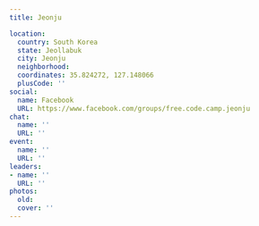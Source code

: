 ```yaml
---
title: Jeonju

location:
  country: South Korea
  state: Jeollabuk
  city: Jeonju
  neighborhood: 
  coordinates: 35.824272, 127.148066
  plusCode: ''
social:
  name: Facebook
  URL: https://www.facebook.com/groups/free.code.camp.jeonju
chat:
  name: ''
  URL: ''
event:
  name: ''
  URL: ''
leaders:
- name: ''
  URL: ''
photos:
  old: 
  cover: ''
---
```

